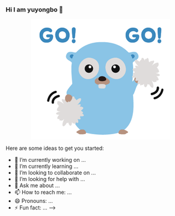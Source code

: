 ### Hi I am yuyongbo 👋


<p align="center">
  <img align="center" src="https://github.com/yuyongbo/yuyongbo/blob/master/cheer.png"/>
</p>


Here are some ideas to get you started:

- 🔭 I’m currently working on ...
- 🌱 I’m currently learning ...
- 👯 I’m looking to collaborate on ...
- 🤔 I’m looking for help with ...
- 💬 Ask me about ...
- 📫 How to reach me: ...
- 😄 Pronouns: ...
- ⚡ Fun fact: ...
-->
